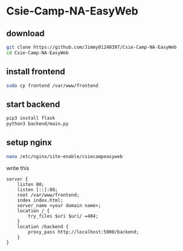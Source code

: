 # Csie-Camp-NA-EasyWeb

## download
``` bash
git clone https://github.com/Jimmy01240397/Csie-Camp-NA-EasyWeb
cd Csie-Camp-NA-EasyWeb
```

## install frontend
```bash
sudo cp frontend /var/www/frontend
```

## start backend
```bash
pip3 install flask
python3 backend/main.py
```

## setup nginx
```bash
nano /etc/nginx/site-enable/csiecampeasyweb
```

write this
```
server {
    listen 80;
    listen [::]:80;
    root /var/www/frontend;
    index index.html;
    server_name <your domain name>;
    location / {
        try_files $uri $uri/ =404;
    }
    location /backend {
        proxy_pass http://localhost:5000/backend;
    }
}
```
